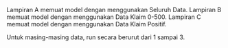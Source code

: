 Lampiran A memuat model dengan menggunakan Seluruh Data. 
Lampiran B memuat model dengan menggunakan Data Klaim 0-500. 
Lampiran C memuat model dengan menggunakan Data Klaim Positif.

Untuk masing-masing data, run secara berurut dari 1 sampai 3.  

